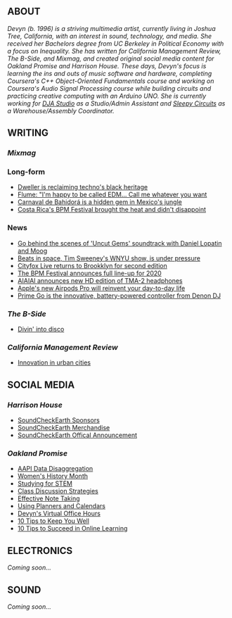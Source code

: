 ## ABOUT

_Devyn (b. 1996) is a striving multimedia artist, currently living in Joshua Tree, California, with an interest in sound, technology, and media. She received her Bachelors degree from UC Berkeley in Political Economy with a focus on Inequality. She has written for California Management Review, The B-Side, and Mixmag, and created original social media content for Oakland Promise and Harrison House. These days, Devyn's focus is learning the ins and outs of music software and hardware, completing Coursera's C++ Object-Oriented Fundamentals course and working on Coursera's Audio Signal Processing course while building circuits and practicing creative computing with an Arduino UNO. She is currently working for [DJA Studio](http://danjohnanderson.com/) as a Studio/Admin Assistant and [Sleepy Circuits](https://sleepycircuits.com/) as a Warehouse/Assembly Coordinator._

## WRITING

### _Mixmag_

### Long-form

- [Dweller is reclaiming techno's black heritage](https://mixmag.net/feature/dweller-festival-new-york-techno-black-heritage-review)
- [Flume: "I'm happy to be called EDM... Call me whatever you want](https://mixmag.net/feature/flume-edm-interview)
- [Carnaval de Bahidorá is a hidden gem in Mexico's jungle](https://mixmag.net/feature/carnaval-de-bahidora-hidden-gem-mexico)
- [Costa Rica's BPM Festival brought the heat and didn't disappoint](https://mixmag.net/feature/bpm-festival-didnt-disappoint)

### News

- [Go behind the scenes of 'Uncut Gems' soundtrack with Daniel Lopatin and Moog](https://mixmag.net/read/behind-the-scenes-of-uncut-gems-soundtrack-news/)
- [Beats in space, Tim Sweeney's WNYU show, is under pressure](https://mixmag.net/read/beats-in-space-radio-show-under-pressure-news/)
- [Cityfox Live returns to Brookklyn for second edition](https://mixmag.net/read/cityfox-live-returns-to-brooklyn-news/)
- [The BPM Festival announces full line-up for 2020](https://mixmag.net/read/bpm-festival-full-line-up-2020-news/)
- [AIAIAI announces new HD edition of TMA-2 headphones](https://mixmag.net/read/aiaiai-hd-tma-2-news)
- [Apple's new Airpods Pro will reinvent your day-to-day life](https://mixmag.net/read/apple-airpods-reinvent-day-to-day-life-news)
- [Prime Go is the innovative, battery-powered controller from Denon DJ](https://mixmag.net/read/prime-go-denon-dj-news)

### _The B-Side_

- [Divin' into disco](https://berkeleybside.com/divin-into-disco-in-2018/)

### _California Management Review_

- [Innovation in urban cities](https://cmr.berkeley.edu/2017/01/smart-cities/)

## SOCIAL MEDIA

### _Harrison House_

- [SoundCheckEarth Sponsors](https://www.instagram.com/p/CbtD2czvQco/)
- [SoundCheckEarth Merchandise](https://www.instagram.com/p/Cbf56tOPAOQ/)
- [SoundCheckEarth Offical Announcement](https://www.instagram.com/p/CaiT-qmvCAW/)

### _Oakland Promise_

- [AAPI Data Disaggregation](https://www.instagram.com/p/CPZZMRnBBni/)
- [Women's History Month](https://www.instagram.com/p/CMxiDJThdvg/)
- [Studying for STEM](https://www.instagram.com/p/CG2_MNMBESo/)
- [Class Discussion Strategies](https://www.instagram.com/p/CGk3aDxBlHj/)
- [Effective Note Taking](https://www.instagram.com/p/CGS_G5XhqZh/)
- [Using Planners and Calendars](https://www.instagram.com/p/CGBcRFlBadE/)
- [Devyn's Virtual Office Hours](https://www.instagram.com/p/CFILpKFhr2u/)
- [10 Tips to Keep You Well](https://www.instagram.com/p/CEZyY3mhCYl/)
- [10 Tips to Succeed in Online Learning](https://www.instagram.com/p/CEUvx-0FX0_/)

## ELECTRONICS

_Coming soon..._

## SOUND

_Coming soon..._

